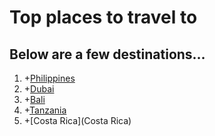 # Top places to travel to

## Below are a few destinations...

1. +[Philippines](Philippines)
2. +[Dubai](Dubai)
3. +[Bali](Bali)
4. +[Tanzania](Tanzania)
5. +[Costa Rica](Costa Rica)



